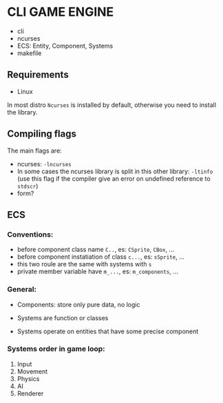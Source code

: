 # CLI GAME ENGINE
- cli 
- ncurses
- ECS: Entity, Component, Systems
- makefile

## Requirements
- Linux

In most distro `Ncurses` is installed by default, otherwise you need to install the library.

## Compiling flags

The main flags are:
- ncurses: `-lncurses`
- In some cases the ncurses library is split in this other library: `-ltinfo` (use this flag if the compiler give an error on undefined reference to `stdscr`)
- form?


## ECS

### Conventions:
- before component class name `C..`, es: `CSprite`, `CBox`, ...
- before component instatiation of class `c...`, es: `sSprite`, ...
- this two roule are the same with systems with `s`
- private member variable have `m_...`, es: `m_components`, ...

### General:
- Components: store only pure data, no logic

- Systems are function or classes
- Systems operate on entities that have some precise component


### Systems order in game loop:
1. Input
2. Movement
3. Physics
4. AI
5. Renderer
